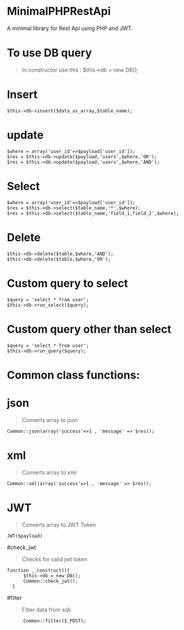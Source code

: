 # MinimalPHPRestApi
  A minimal library for Rest Api using PHP and JWT.

# To use DB query
  
  > In constructor use this : $this->db = new DB();

  # Insert
  ```
  $this->db->insert($data_as_array,$table_name);
  ```
  # update
  ```
  $where = array('user_id'=>$payload['user_id']);
  $res = $this->db->update($payload,'users',$where,'OR');
  $res = $this->db->update($payload,'users',$where,'AND');
  ```
  # Select
  ```
  $where = array('user_id'=>$payload['user_id']);
  $res = $this->db->select($table_name,'*',$where);
  $res = $this->db->select($table_name,'field_1,field_2',$where);
  ```
  # Delete
  ```
  $this->db->delete($table,$where,'AND');
  $this->db->delete($table,$where,'OR');
  ```
  
  # Custom query to select
  ```
  $query = 'select * from user';
  $this->db->run_select($query);
  ```
  # Custom query other than select
  ```
  $query = 'select * from user';
  $this->db->run_query($query);
  ```
  
 # Common class functions:
 
  # json
  > Converts array to json
  ```
  Common::json(array('success'=>1 , 'message' => $res));
  ```
  # xml
  > Converts array to xml
  ```
  Common::xml(array('success'=>1 , 'message' => $res));
  ```
  
  # JWT
  > Converts array to JWT Token
  ```
  JWT($payload)
  ```
  
  #check_jwt
  > Checks for valid jwt token
  ```
  function __construct(){
		$this->db = new DB();
		Common::check_jwt();
	}
  ```
  #filter
  > Filter data from sqli
  ```
		Common::filter($_POST);
  ```
